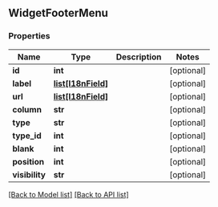 ## WidgetFooterMenu

### Properties
Name | Type | Description | Notes
------------ | ------------- | ------------- | -------------
**id** | **int** |  | [optional] 
**label** | [**list[I18nField]**](#I18nField) |  | [optional] 
**url** | [**list[I18nField]**](#I18nField) |  | [optional] 
**column** | **str** |  | [optional] 
**type** | **str** |  | [optional] 
**type_id** | **int** |  | [optional] 
**blank** | **int** |  | [optional] 
**position** | **int** |  | [optional] 
**visibility** | **str** |  | [optional] 

[[Back to Model list]](#documentation-for-models) [[Back to API list]](#documentation-for-api-endpoints)


